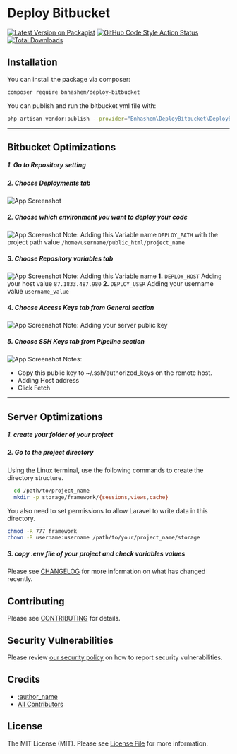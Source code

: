 # Deploy Bitbucket

[![Latest Version on Packagist](https://img.shields.io/packagist/v/bnhashem/deploy-bitbucket.svg?style=flat-square)](https://packagist.org/packages/bnhashem/deploy-bitbucket)
[![GitHub Code Style Action Status](https://img.shields.io/github/workflow/status/bnhashem/deploy-bitbucket/Check%20&%20fix%20styling?label=code%20style)](https://github.com/bnhashem/deploy-bitbucket/actions?query=workflow%3A"Check+%26+fix+styling"+branch%3Amain)
[![Total Downloads](https://img.shields.io/packagist/dt/bnhashem/deploy-bitbucket.svg?style=flat-square)](https://packagist.org/packages/bnhashem/deploy-bitbucket)


## Installation

You can install the package via composer:

```bash
composer require bnhashem/deploy-bitbucket
```

You can publish and run the bitbucket yml file with:

```bash
php artisan vendor:publish --provider="Bnhashem\DeployBitbucket\DeployBitbucketServiceProvider"
```
---

## Bitbucket Optimizations

##### 1. Go to Repository setting 
##### 2. Choose Deployments tab 
![App Screenshot](https://github.com/BNhashem16/deploy-bitbucket/blob/main/screenshots/1.PNG?raw=true)

##### 2. Choose which environment you want to deploy your code  
![App Screenshot](https://github.com/BNhashem16/deploy-bitbucket/blob/main/screenshots/2.PNG?raw=true)
Note: Adding this Variable name `DEPLOY_PATH` with the project path value `/home/username/public_html/project_name`

##### 3. Choose Repository variables tab  
![App Screenshot](https://github.com/BNhashem16/deploy-bitbucket/blob/main/screenshots/3.PNG?raw=true)
Note: Adding this Variable name 
**1.** `DEPLOY_HOST` Adding your host value `87.1833.487.980`
**2.** `DEPLOY_USER` Adding your username value `username_value`

##### 4. Choose Access Keys tab from General section  
![App Screenshot](https://github.com/BNhashem16/deploy-bitbucket/blob/main/screenshots/4.PNG?raw=true)
Note: Adding your server public key

##### 5. Choose SSH Keys tab from Pipeline section  
![App Screenshot](https://raw.githubusercontent.com/BNhashem16/deploy-bitbucket/main/screenshots/5.PNG)
Notes:
- Copy this public key to ~/.ssh/authorized_keys on the remote host.
- Adding Host address
- Click Fetch 
---

## Server Optimizations

##### 1. create your folder of your project
##### 2. Go to the project directory 

Using the Linux terminal, use the following commands to create the directory structure.

```bash
  cd /path/to/project_name
  mkdir -p storage/framework/{sessions,views,cache}
```
You also need to set permissions to allow Laravel to write data in this directory.

```bash
chmod -R 777 framework
chown -R username:username /path/to/your/project_name/storage

```

##### 3. copy .env file of your project and check variables values  

Please see [CHANGELOG](CHANGELOG.md) for more information on what has changed recently.

## Contributing

Please see [CONTRIBUTING](.github/CONTRIBUTING.md) for details.

## Security Vulnerabilities

Please review [our security policy](../../security/policy) on how to report security vulnerabilities.

## Credits

- [:author_name](https://github.com/BNhashem16)
- [All Contributors](../../contributors)

## License

The MIT License (MIT). Please see [License File](LICENSE.md) for more information.
